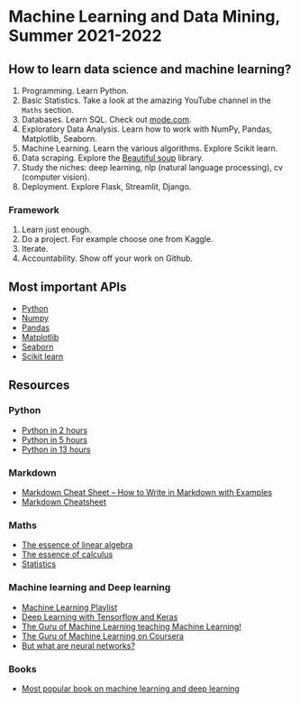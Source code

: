 # Machine Learning and Data Mining, Summer 2021-2022

## How to learn data science and machine learning?

1. Programming. Learn Python.
2. Basic Statistics. Take a look at the amazing YouTube channel in the `Maths` section.
3. Databases. Learn SQL. Check out [mode.com](https://mode.com/sql-tutorial/).
4. Exploratory Data Analysis. Learn how to work with NumPy, Pandas, Matplotlib, Seaborn.
5. Machine Learning. Learn the various algorithms. Explore Scikit learn.
6. Data scraping. Explore the [Beautiful soup](https://beautiful-soup-4.readthedocs.io/en/latest/) library.
7. Study the niches: deep learning, nlp (natural language processing), cv (computer vision).
8. Deployment. Explore Flask, Streamlit, Django.

### Framework

1. Learn just enough.
2. Do a project. For example choose one from Kaggle.
3. Iterate.
4. Accountability. Show off your work on Github.

## Most important APIs

- [Python](https://docs.python.org/3.10/tutorial/index.html)
- [Numpy](https://numpy.org/doc/stable/reference/)
- [Pandas](https://pandas.pydata.org/docs/reference/index.html)
- [Matplotlib](https://matplotlib.org/stable/api/index)
- [Seaborn](https://seaborn.pydata.org/)
- [Scikit learn](https://scikit-learn.org/stable/modules/classes.html)

## Resources

### Python

- [Python in 2 hours](https://www.youtube.com/watch?v=mJEpimi_tFo)
- [Python in 5 hours](https://www.youtube.com/watch?v=t8pPdKYpowI)
- [Python in 13 hours](https://www.youtube.com/watch?v=8DvywoWv6fI)

### Markdown

- [Markdown Cheat Sheet – How to Write in Markdown with Examples](https://www.freecodecamp.org/news/markdown-cheat-sheet/)
- [Markdown Cheatsheet](https://github.com/adam-p/markdown-here/wiki/Markdown-Cheatsheet)

### Maths

- [The essence of linear algebra](https://www.youtube.com/playlist?list=PLZHQObOWTQDPD3MizzM2xVFitgF8hE_ab)
- [The essence of calculus](https://www.youtube.com/playlist?list=PLZHQObOWTQDMsr9K-rj53DwVRMYO3t5Yr)
- [Statistics](https://www.youtube.com/channel/UC0jJ3YFePq8DdqeZ1eXPgww/videos)

### Machine learning and Deep learning

- [Machine Learning Playlist](https://www.youtube.com/watch?v=gmvvaobm7eQ&list=PLeo1K3hjS3uvCeTYTeyfe0-rN5r8zn9rw)
- [Deep Learning with Tensorflow and Keras](https://www.youtube.com/watch?v=Mubj_fqiAv8&list=PLeo1K3hjS3uu7CxAacxVndI4bE_o3BDtO)
- [The Guru of Machine Learning teaching Machine Learning!](https://www.youtube.com/watch?v=jGwO_UgTS7I&list=PLoROMvodv4rMiGQp3WXShtMGgzqpfVfbU)
- [The Guru of Machine Learning on Coursera](https://www.coursera.org/learn/machine-learning)
- [But what are neural networks?](https://www.youtube.com/playlist?list=PLZHQObOWTQDNU6R1_67000Dx_ZCJB-3pi)
  
### Books

- [Most popular book on machine learning and deep learning](https://upload.houchangtech.com/pdf/Hands-on_Machine_Learning.pdf)
